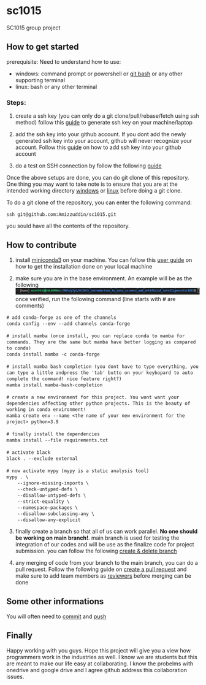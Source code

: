 # sc1015
SC1015 group project

## How to get started 
prerequisite: Need to understand how to use:
- windows: command prompt or powershell or [git bash](https://git-scm.com/downloads) or any other supporting terminal
- linux: bash or any other terminal

### Steps:
1. create a ssh key (you can only do a git clone/pull/rebase/fetch using ssh method)
follow this [guide](https://docs.github.com/en/authentication/connecting-to-github-with-ssh/generating-a-new-ssh-key-and-adding-it-to-the-ssh-agent) to generate ssh key on your machine/laptop

2. add the ssh key into your github account. If you dont add the newly generated ssh key into your account, github will never recognize your account. Follow this [guide](https://docs.github.com/en/authentication/connecting-to-github-with-ssh/adding-a-new-ssh-key-to-your-github-account) on how to add ssh key into your github account
 
3. do a test on SSH connection by follow the following [guide](https://docs.github.com/en/authentication/connecting-to-github-with-ssh/testing-your-ssh-connection)


Once the above setups are done, you can do git clone of this repository. One thing you may want to take note is to ensure that you are at the intended working directory [windows](https://www3.ntu.edu.sg/home/ehchua/programming/howto/CMD_Survival.htmlm) or [linux](https://www.cyberciti.biz/faq/how-to-change-directory-in-linux-terminal/) before doing a git clone.

To do a git clone of the repository, you can enter the following command:
```
ssh git@github.com:Amizzuddin/sc1015.git
``` 
you sould have all the contents of the repository.

## How to contribute

1. install [miniconda3](https://docs.conda.io/en/latest/miniconda.html) on your machine. You can follow this [user guide](https://docs.conda.io/projects/conda/en/latest/user-guide/install/index.html#installing-conda-on-a-system-that-has-other-python-installations-or-packages) on how to get the installation done on your local machine

2. make sure you are in the base environment. An example will be as the following ![screenshot](images/conda_base_environment.png)
once verified, run the following command (line starts with # are comments)
```
# add conda-forge as one of the channels
conda config --env --add channels conda-forge

# install mamba (once install, you can replace conda to mamba for commands. They are the same but mamba have better logging as compared to conda)
conda install mamba -c conda-forge

# install mamba bash completion (you dont have to type everything, you can type a little andpress the 'tab' butto on your keybopard to auto complete the command! nice feature right?)
mamba install mamba-bash-completion

# create a new environment for this project. You wont want your dependencies affecting other python projects. This is the beauty of working in conda environment!
mamba create env --name <the name of your new environment for the project> python=3.9

# finally install the dependencies
mamba install --file requirements.txt

# activate black
black . --exclude external

# now activate mypy (mypy is a static analysis tool)
mypy . \
    --ignore-missing-imports \
    --check-untyped-defs \
    --disallow-untyped-defs \
    --strict-equality \
    --namespace-packages \
    --disallow-subclassing-any \
    --disallow-any-explicit
```

3. finally create a branch so that all of us can work parallel. **No one should be working on main branch!**. main branch is used for testing the integration of our codes and will be use as the finalize code for project submission. you can follow the following [create & delete branch](https://docs.github.com/en/pull-requests/collaborating-with-pull-requests/proposing-changes-to-your-work-with-pull-requests/creating-and-deleting-branches-within-your-repository)

4. any merging of code from your branch to the main branch, you can do a pull request. Follow the following guide on [create a pull request](https://docs.github.com/en/pull-requests/collaborating-with-pull-requests/proposing-changes-to-your-work-with-pull-requests/creating-a-pull-request) and make sure to add team members as [reviewers](https://docs.github.com/en/pull-requests/collaborating-with-pull-requests/proposing-changes-to-your-work-with-pull-requests/requesting-a-pull-request-review) before merging can be done

## Some other informations
You will often need to [commit](https://github.com/git-guides/git-commit) and [push](https://docs.github.com/en/get-started/using-git/pushing-commits-to-a-remote-repository)


## Finally
Happy working with you guys. Hope this project will give you a view how programmers work in the industries as well. I know we are students but this are meant to make our life easy at collaborating. I know the probelms with onedrive and google drive and I agree github address this collaboration issues.